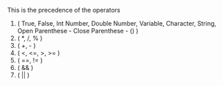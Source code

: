 This is the precedence of the operators

1. ( True, False, Int Number, Double Number, Variable, Character, String, Open Parenthese - Close Parenthese - () )
2. ( *, /, % )
3. (  +, - )
4. ( <, <=, >, >= )
5. ( ==, != )
6. ( && )
7. ( || )
